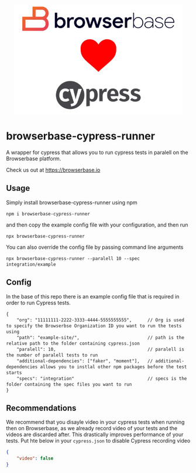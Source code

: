 

<p align="center">
  <img width="460" height="300" src="https://raw.githubusercontent.com/Browserbase/browserbase-cypress-runner/master/bb_heart_cypress.png">
</p>

# browserbase-cypress-runner


A wrapper for cypress that allows you to run cypress tests in paralell on the Browserbase platform.

Check us out at https://browserbase.io

## Usage
Simply install browserbase-cypress-runner using npm 

```
npm i browserbase-cypress-runner
```

and then copy the example config file with your configuration, and then run

```
npx browserbase-cypress-runner
```

You can also override the config file by passing command line arguments

```
npx browserbase-cypress-runner --paralell 10 --spec integration/example
```

## Config 
In the base of this repo there is an example config file that is required in order to run Cypress tests.

```
{
    "org": "11111111-2222-3333-4444-5555555555",      // Org is used to specify the Browserbse Organization ID you want to run the tests using 
    "path": "example-site/",                          // path is the relative path to the folder containing cypress.json
    "paralell": 10,                                   // paralell is the number of paralell tests to run
    "additional-dependencies": ["faker", "moment"],   // additional-dependencies allows you to instlal other npm packages before the test starts
    "specs": "integration"                            // specs is the folder containing the spec files you want to run
}
```

## Recommendations
We recommend that you disayle video in your cypress tests when running then on Browserbase, as we already record video of your tests and the videos are discarded after. This drastically improves performance of your tests. Put hte below in your `cypress.json` to disable Cypress recording video

```json
{
    "video": false
}
```
